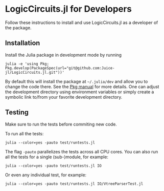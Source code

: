# LogicCircuits.jl for Developers

Follow these instructions to install and use LogicCircuits.jl as a developer of the package.

## Installation

Install the Julia package in development mode by running

    julia -e 'using Pkg; Pkg.develop(PackageSpec(url="git@github.com:Juice-jl/LogicCircuits.jl.git"))'

By default this will install the package at `~/.julia/dev` and allow you to change the code there. See the [Pkg manual](https://julialang.github.io/Pkg.jl/v1/managing-packages/#Developing-packages-1) for more details. One can adjust the development directory using environment variables or simply create a symbolic link to/from your favorite development directory.

## Testing

Make sure to run the tests before commiting new code.

To run all the tests:

    julia --color=yes -pauto test/runtests.jl

The flag `-pauto` parallelizes the tests across all CPU cores.
You can also run all the tests for a single (sub-)module, for example:

    julia --color=yes -pauto test/runtests.jl IO

Or even any individual test, for example:

    julia --color=yes -pauto test/runtests.jl IO/VtreeParserTest.jl
